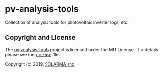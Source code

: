 # pv-analysis-tools

Collection of analysis tools for photovoltaic inverter logs, etc.

## Copyright and License

The [pv-analysis-tools](https://github.com/SOLARMA/pv-analysis-tools) project is licensed under the MIT License - for details please see the [`LICENSE`](LICENSE) file.

Copyright (c) 2019, [SOLARMA snc](https://www.solarma.it/)

<!-- EOF -->